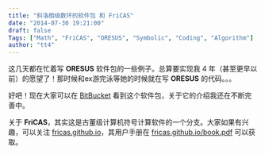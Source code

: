 ```yaml
---
title: "斜洛朗级数环的软件包 和 FriCAS"
date: "2014-07-30 19:21:00"
draft: false
Tags: ["Math", "FriCAS", "ORESUS", "Symbolic", "Coding", "Algorithm"]
author: "tt4"
---
```


这几天都在忙着写 **ORESUS** 软件包的一些例子。总算要实现我 4 年（甚至更早以前）的愿望了！那时候和ex游完泳等她的时候就在写 **ORESUS** 的代码。。。

好吧！现在大家可以在 [BitBucket][1] 看到这个软件包，关于它的介绍我还在不断完善中。

关于 **FriCAS**，其实这是古董级计算机符号计算软件的一个分支。大家如果有兴趣，可以关注 [fricas.github.io][2]，其用户手册在 [fricas.github.io/book.pdf][3] 可以获取。

[1]:	https://bitbucket.org/tigertooth4/algebraic-framework-for-non-commutative-operators/overview
[2]:	http://fricas.github.io
[3]:	http://fricas.github.io/book.pdf
